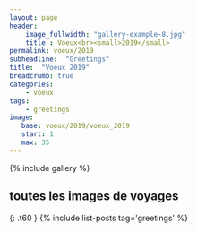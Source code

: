 ```yaml
---
layout: page
header:
    image_fullwidth: "gallery-example-8.jpg"
    title : Voeux<br><small>2019</small>
permalink: voeux/2019
subheadline:  "Greetings"
title:  "Voeux 2019"
breadcrumb: true
categories:
    - voeux
tags:
    - greetings
image:
   base: voeux/2019/voeux_2019
   start: 1
   max: 35
---
```


{% include gallery %}




## toutes les images de voyages
{: .t60 }
{% include list-posts tag='greetings' %}

